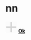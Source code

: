 # nn
![Alt text](nn/favicon.png?raw=true "Title")
[**Ok**](https://nematik.github.io/nn/index.html)

